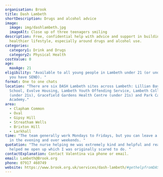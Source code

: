 ```yaml
---
organisation: Brook
title: Dash Lambeth
shortDescription: Drugs and alcohol advice
image:
  image: img/dashlambeth.jpg
  imageAlt: Close up of three teenagers smiling
description: Free, confidential help with advice and support in building up a
  healthier lifestyle, especially around drugs and alcohol use.
categories:
  category1: Drink and Drugs
  category2: Physical Health
costValue: 0
age:
  maxAge: 21
eligibility: "Available to all young people in Lambeth under 21 (or under 25 if
  you have SEND). "
format: One to one chats
location: "There are six DASH Lambeth sites across Lambeth: Lillian Bayliss
  School, Evolve Housing, Lambeth Youth Offending Service, Lambeth College
  (under 21s), Gracefield Gardens Health Centre (under 21s) and Park Campus
  Academy."
area:
  - Clapham Common
  - Oval
  - Gipsy Hill
  - Streatham Wells
  - Brixton Hill
  - Larkhall
time: "The team generally work Mondays to Fridays, but you can leave a message
  in the evening and over weekends. "
quotation: "The nurse helping me was extremely kind and helpful and really
  helped me open up which I was originally scared to do. "
contactExplanation: Contact Valentina via phone or email.
email: Lambeth@Brook.org
phone: 07917 460749
website: https://www.brook.org.uk/services/dash-lambeth/#gethelpfromDASH
---
```

